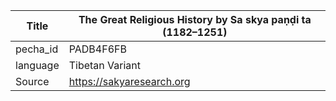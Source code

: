 |Title | The Great Religious History by Sa skya paṇḍi ta (1182–1251) 
| --- | --- 
|pecha_id | PADB4F6FB
|language | Tibetan Variant
|Source | https://sakyaresearch.org